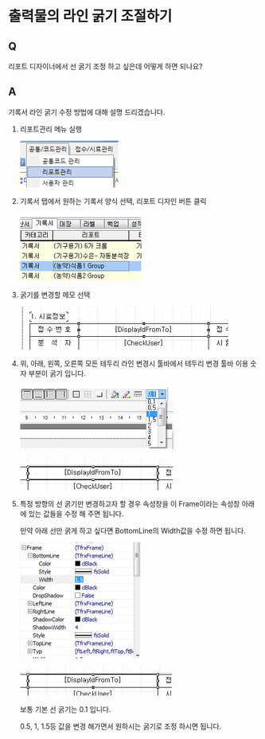 # 출력물의 라인 굵기 조절하기

## Q

리포트 디자이너에서 선 굵기 조정 하고 싶은데 어떻게 하면 되나요?

## A

기록서 라인 굵기 수정 방법에 대해 설명 드리겠습니다.

1. 리포트관리 메뉴 실행  

   ![](../.gitbook/assets/01-_048.png)

2. 기록서 탭에서 원하는 기록서 양식 선택, 리포트 디자인 버튼 클릭  

   ![](../.gitbook/assets/02-_049.png)

3. 굵기를 변경할 메모 선택  

   ![](../.gitbook/assets/03-_050.png)

4. 위, 아래, 왼쪽, 오른쪽 모든 테두리 라인 변경시 툴바에서 테두리 변경 툴바 이용 숫자 부분이 굵기 입니다.

   ![](../.gitbook/assets/04-_051.png)

   ![](../.gitbook/assets/05-_052.png)

5. 특정 방향의 선 굵기만 변경하고자 할 경우 속성창을 이 Frame이라는 속성창 아래에 있는 값들을 수정 해 주면 됩니다.  

   만약 아래 선만 굵게 하고 싶다면 BottomLine의 Width값을 수정 하면 됩니다.  

   ![](../.gitbook/assets/06-_053.png)

   ![](../.gitbook/assets/07-_054.png)

   보통 기본 선 굵기는 0.1 입니다.  

   0.5, 1, 1.5등 값을 변경 해가면서 원하시는 굵기로 조정 하시면 됩니다.

